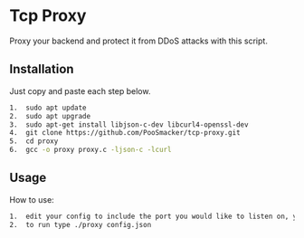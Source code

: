 
# Tcp Proxy

Proxy your backend and protect it from DDoS attacks with this script.


## Installation

Just copy and paste each step below.

```bash
1.  sudo apt update
2.  sudo apt upgrade
3.  sudo apt-get install libjson-c-dev libcurl4-openssl-dev
4.  git clone https://github.com/PooSmacker/tcp-proxy.git
5.  cd proxy
6.  gcc -o proxy proxy.c -ljson-c -lcurl
```


    
## Usage

How to use:

```bash
1.  edit your config to include the port you would like to listen on, your backend ip and your backend port.
2.  to run type ./proxy config.json

```

